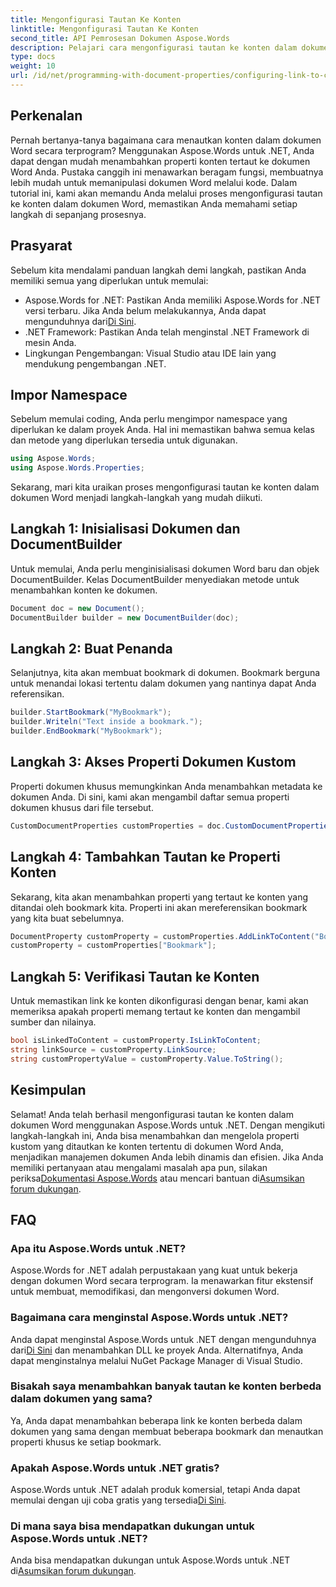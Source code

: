 ```yaml
---
title: Mengonfigurasi Tautan Ke Konten
linktitle: Mengonfigurasi Tautan Ke Konten
second_title: API Pemrosesan Dokumen Aspose.Words
description: Pelajari cara mengonfigurasi tautan ke konten dalam dokumen Word menggunakan Aspose.Words untuk .NET dengan tutorial langkah demi langkah kami yang mendetail.
type: docs
weight: 10
url: /id/net/programming-with-document-properties/configuring-link-to-content/
---
```

## Perkenalan

Pernah bertanya-tanya bagaimana cara menautkan konten dalam dokumen Word secara terprogram? Menggunakan Aspose.Words untuk .NET, Anda dapat dengan mudah menambahkan properti konten tertaut ke dokumen Word Anda. Pustaka canggih ini menawarkan beragam fungsi, membuatnya lebih mudah untuk memanipulasi dokumen Word melalui kode. Dalam tutorial ini, kami akan memandu Anda melalui proses mengonfigurasi tautan ke konten dalam dokumen Word, memastikan Anda memahami setiap langkah di sepanjang prosesnya.

## Prasyarat

Sebelum kita mendalami panduan langkah demi langkah, pastikan Anda memiliki semua yang diperlukan untuk memulai:

-  Aspose.Words for .NET: Pastikan Anda memiliki Aspose.Words for .NET versi terbaru. Jika Anda belum melakukannya, Anda dapat mengunduhnya dari[Di Sini](https://releases.aspose.com/words/net/).
- .NET Framework: Pastikan Anda telah menginstal .NET Framework di mesin Anda.
- Lingkungan Pengembangan: Visual Studio atau IDE lain yang mendukung pengembangan .NET.

## Impor Namespace

Sebelum memulai coding, Anda perlu mengimpor namespace yang diperlukan ke dalam proyek Anda. Hal ini memastikan bahwa semua kelas dan metode yang diperlukan tersedia untuk digunakan.

```csharp
using Aspose.Words;
using Aspose.Words.Properties;
```

Sekarang, mari kita uraikan proses mengonfigurasi tautan ke konten dalam dokumen Word menjadi langkah-langkah yang mudah diikuti.

## Langkah 1: Inisialisasi Dokumen dan DocumentBuilder

Untuk memulai, Anda perlu menginisialisasi dokumen Word baru dan objek DocumentBuilder. Kelas DocumentBuilder menyediakan metode untuk menambahkan konten ke dokumen.

```csharp
Document doc = new Document();
DocumentBuilder builder = new DocumentBuilder(doc);
```

## Langkah 2: Buat Penanda

Selanjutnya, kita akan membuat bookmark di dokumen. Bookmark berguna untuk menandai lokasi tertentu dalam dokumen yang nantinya dapat Anda referensikan.

```csharp
builder.StartBookmark("MyBookmark");
builder.Writeln("Text inside a bookmark.");
builder.EndBookmark("MyBookmark");
```

## Langkah 3: Akses Properti Dokumen Kustom

Properti dokumen khusus memungkinkan Anda menambahkan metadata ke dokumen Anda. Di sini, kami akan mengambil daftar semua properti dokumen khusus dari file tersebut.

```csharp
CustomDocumentProperties customProperties = doc.CustomDocumentProperties;
```

## Langkah 4: Tambahkan Tautan ke Properti Konten

Sekarang, kita akan menambahkan properti yang tertaut ke konten yang ditandai oleh bookmark kita. Properti ini akan mereferensikan bookmark yang kita buat sebelumnya.

```csharp
DocumentProperty customProperty = customProperties.AddLinkToContent("Bookmark", "MyBookmark");
customProperty = customProperties["Bookmark"];
```

## Langkah 5: Verifikasi Tautan ke Konten

Untuk memastikan link ke konten dikonfigurasi dengan benar, kami akan memeriksa apakah properti memang tertaut ke konten dan mengambil sumber dan nilainya.

```csharp
bool isLinkedToContent = customProperty.IsLinkToContent;
string linkSource = customProperty.LinkSource;
string customPropertyValue = customProperty.Value.ToString();
```

## Kesimpulan

 Selamat! Anda telah berhasil mengonfigurasi tautan ke konten dalam dokumen Word menggunakan Aspose.Words untuk .NET. Dengan mengikuti langkah-langkah ini, Anda bisa menambahkan dan mengelola properti kustom yang ditautkan ke konten tertentu di dokumen Word Anda, menjadikan manajemen dokumen Anda lebih dinamis dan efisien. Jika Anda memiliki pertanyaan atau mengalami masalah apa pun, silakan periksa[Dokumentasi Aspose.Words](https://reference.aspose.com/words/net/) atau mencari bantuan di[Asumsikan forum dukungan](https://forum.aspose.com/c/words/8).

## FAQ

### Apa itu Aspose.Words untuk .NET?
Aspose.Words for .NET adalah perpustakaan yang kuat untuk bekerja dengan dokumen Word secara terprogram. Ia menawarkan fitur ekstensif untuk membuat, memodifikasi, dan mengonversi dokumen Word.

### Bagaimana cara menginstal Aspose.Words untuk .NET?
 Anda dapat menginstal Aspose.Words untuk .NET dengan mengunduhnya dari[Di Sini](https://releases.aspose.com/words/net/) dan menambahkan DLL ke proyek Anda. Alternatifnya, Anda dapat menginstalnya melalui NuGet Package Manager di Visual Studio.

### Bisakah saya menambahkan banyak tautan ke konten berbeda dalam dokumen yang sama?
Ya, Anda dapat menambahkan beberapa link ke konten berbeda dalam dokumen yang sama dengan membuat beberapa bookmark dan menautkan properti khusus ke setiap bookmark.

### Apakah Aspose.Words untuk .NET gratis?
 Aspose.Words untuk .NET adalah produk komersial, tetapi Anda dapat memulai dengan uji coba gratis yang tersedia[Di Sini](https://releases.aspose.com/).

### Di mana saya bisa mendapatkan dukungan untuk Aspose.Words untuk .NET?
 Anda bisa mendapatkan dukungan untuk Aspose.Words untuk .NET di[Asumsikan forum dukungan](https://forum.aspose.com/c/words/8).
